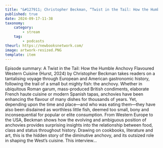 ```yaml
---
title: "&#127911; Christopher Beckman, “Twist in the Tail: How the Humble Anchovy Flavoured Western Cuisine” (Hurst, 2024)"
published: true
date: 2024-09-17-11-38
taxonomy:
    category:
        - stream
    tag:
        - podcasts
theurl: https://newbooksnetwork.com/
image: artwork-resized.PNG
template: item
---
```


Episode summary: A Twist in the Tail: How the Humble Anchovy Flavoured Western Cuisine (Hurst, 2024) by Christopher Beckman takes readers on a tantalising voyage through European and American gastronomic history, following the trail of a small but mighty fish: the anchovy. Whether in ubiquitous Roman garum, mass-produced British condiments, elaborate French haute cuisine or modern Spanish tapas, anchovies have been enhancing the flavour of many dishes for thousands of years. Yet, depending upon the time and place&mdash;and who was eating them&mdash;they have also been disdained as worthless little fish, deemed too small, bony and inconsequential for popular or elite consumption. From Western Europe to the USA, Beckman shows how the evolving and ambiguous position of anchovies provides surprising insights into the relationship between food, class and status throughout history. Drawing on cookbooks, literature and art, this is the hidden story of the diminutive anchovy, and its outsized role in shaping the West&rsquo;s cuisine. This interview&hellip;
